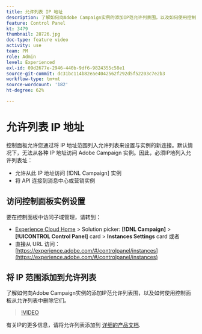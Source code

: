```yaml
---
title: 允许列表 IP 地址
description: 了解如何向Adobe Campaign实例的添加IP范允许列表围，以及如何使用控制面板从允许列表中删除它们。
feature: Control Panel
kt: 3479
thumbnail: 28726.jpg
doc-type: feature video
activity: use
team: PM
role: Admin
level: Experienced
exl-id: 09d2677e-2946-440b-9df6-9824355c58e1
source-git-commit: dc31bc114b82eae4042562f292d5f52203c7e2b3
workflow-type: tm+mt
source-wordcount: '182'
ht-degree: 62%

---
```


# 允许列表 IP 地址

控制面板允许您通过将 IP 地址范围列入允许列表来设置与实例的新连接。默认情况下，无法从各种 IP 地址访问 Adobe Campaign 实例。因此，必须IP地列入允许列表址：

* 允许从此 IP 地址访问 [!DNL Campaign] 实例
* 将 API 连接到消息中心或营销实例

## 访问控制面板实例设置

要在控制面板中访问子域管理，请转到：

* [Experience Cloud Home](https://experience.adobe.com/#/home) > Solution picker: **[!DNL Campaign]** > **[!UICONTROL Control Panel]** card > **Instances Settings** card
或者
* 直接从 URL 访问：[https://experience.adobe.com/#/controlpanel/instances](https://experience.adobe.com/#/controlpanel/instances)

## 将 IP 范围添加到允许列表

了解如何向Adobe Campaign实例的添加IP范允许列表围，以及如何使用控制面板从允许列表中删除它们。

>[!VIDEO](https://video.tv.adobe.com/v/28726?quality=12)

有关IP的更多信息，请将允许列表添加到 [详细的产品文档](https://experienceleague.adobe.com/docs/control-panel/using/sftp-management/ip-range-allow-listing.html?lang=zh-Hans).
